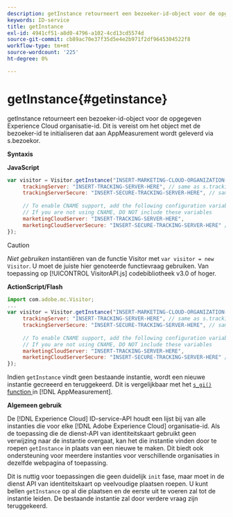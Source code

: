 ```yaml
---
description: getInstance retourneert een bezoeker-id-object voor de opgegeven Experience Cloud organisatie-id. Dit is vereist om het object met de bezoeker-id te initialiseren dat aan AppMeasurement wordt geleverd via s.bezoekor.
keywords: ID-service
title: getInstance
exl-id: 4941cf51-a8d0-4796-a102-4cd13cd5574d
source-git-commit: cb89ac70e37f35d5e4e2b971f2df9645304522f8
workflow-type: tm+mt
source-wordcount: '225'
ht-degree: 0%

---
```


# getInstance{#getinstance}

getInstance retourneert een bezoeker-id-object voor de opgegeven Experience Cloud organisatie-id. Dit is vereist om het object met de bezoeker-id te initialiseren dat aan AppMeasurement wordt geleverd via s.bezoekor.

**Syntaxis**

**JavaScript**

```js
var visitor = Visitor.getInstance("INSERT-MARKETING-CLOUD-ORGANIZATION-ID-HERE", { 
     trackingServer: "INSERT-TRACKING-SERVER-HERE", // same as s.trackingServer 
     trackingServerSecure: "INSERT-SECURE-TRACKING-SERVER-HERE", // same as s.trackingServerSecure 
 
     // To enable CNAME support, add the following configuration variables 
     // If you are not using CNAME, DO NOT include these variables 
     marketingCloudServer: "INSERT-TRACKING-SERVER-HERE", 
     marketingCloudServerSecure: "INSERT-SECURE-TRACKING-SERVER-HERE" // same as s.trackingServerSecure 
});
```

>[!CAUTION]
>
>*Niet gebruiken* instantiëren van de functie Visitor met `var visitor = new Visitor`. U moet de juiste hier genoteerde functievraag gebruiken. Van toepassing op [!UICONTROL VisitorAPI.js] codebibliotheek v3.0 of hoger.

**ActionScript/Flash**

```js
import com.adobe.mc.Visitor; 
... 
var visitor = Visitor.getInstance("INSERT-MARKETING-CLOUD-ORGANIZATION-ID-HERE", { 
     trackingServer: "INSERT-TRACKING-SERVER-HERE", // same as s.trackingServer 
     trackingServerSecure: "INSERT-SECURE-TRACKING-SERVER-HERE", // same as s.trackingServerSecure 
 
     // To enable CNAME support, add the following configuration variables 
     // If you are not using CNAME, DO NOT include these variables 
     marketingCloudServer: "INSERT-TRACKING-SERVER-HERE", 
     marketingCloudServerSecure: "INSERT-SECURE-TRACKING-SERVER-HERE" // same as s.trackingServerSecure 
});
```

Indien `getInstance` vindt geen bestaande instantie, wordt een nieuwe instantie gecreeerd en teruggekeerd. Dit is vergelijkbaar met het [ `s_gi()` function ](https://experienceleague.adobe.com/docs/analytics/implementation/vars/functions/s-gi.html) in [!DNL AppMeasurement].

**Algemeen gebruik**

De [!DNL Experience Cloud] ID-service-API houdt een lijst bij van alle instanties die voor elke [!DNL Adobe Experience Cloud] organisatie-id. Als de toepassing die de dienst-API van identiteitskaart gebruikt geen verwijzing naar de instantie overgaat, kan het die instantie vinden door te roepen `getInstance` in plaats van een nieuwe te maken. Dit biedt ook ondersteuning voor meerdere instanties voor verschillende organisaties in dezelfde webpagina of toepassing.

Dit is nuttig voor toepassingen die geen duidelijk `init` fase, maar moet in de dienst API van identiteitskaart op veelvoudige plaatsen roepen. U kunt bellen `getInstance` op al die plaatsen en de eerste uit te voeren zal tot de instantie leiden. De bestaande instantie zal door verdere vraag zijn teruggekeerd.
